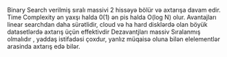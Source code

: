 Binary Search  verilmiş sıralı massivi 2 hissəyə bölür və axtarışa davam edir. 
Time Complexity ən yaxşı halda 0(1) ən pis halda  O(log N) olur.
Avantajları linear searchdan daha sürətlidir,  cloud və ha hard disklərdə olan böyük datasetlərdə axtarış üçün effektivdir
Dezavantjları  massiv Sıralanmış olmalıdır , yaddaş istifadəsi çoxdur, yanlız müqaisə oluna bilən elelementlər arasinda axtarış edə bilər.
